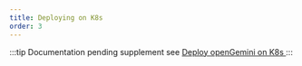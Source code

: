 ```yaml
---
title: Deploying on K8s
order: 3
---
```


:::tip
Documentation pending supplement 
see [Deploy openGemini on K8s ](http://localhost:8080/deploy-on-k8s/about/introduction.html)
:::
